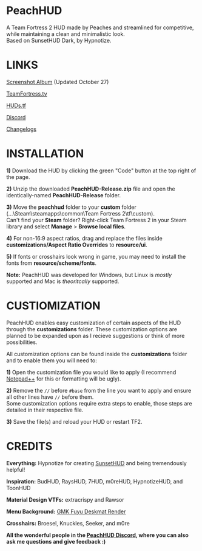# PeachHUD
A Team Fortress 2 HUD made by Peaches and streamlined for competitive, while maintaining a clean and minimalistic look.  
Based on SunsetHUD Dark, by Hypnotize.

# LINKS
[Screenshot Album](https://imgur.com/a/j6d9TjP) (Updated October 27)

[TeamFortress.tv](https://www.teamfortress.tv/55139/peachhud)

[HUDs.tf](https://huds.tf/forum/showthread.php?tid=2352)

[Discord](https://discord.gg/HyZRVtp)

[Changelogs](https://github.com/PapaPeach/PeachHUD/commits/master/peachhud)

# INSTALLATION
**1)** Download the HUD by clicking the green "Code" button at the top right of the page.

**2)** Unzip the downloaded **PeachHUD-Release.zip** file and open the identically-named **PeachHUD-Release** folder.

**3)** Move the **peachhud** folder to your **custom** folder (...\Steam\steamapps\common\Team Fortress 2\tf\custom).   
Can't find your **Steam** folder? Right-click Team Fortress 2 in your Steam library and select **Manage** > **Browse local files**.

**4)** For non-16:9 aspect ratios, drag and replace the files inside **customizations/Aspect Ratio Overrides** to **resource/ui**.

**5)** If fonts or crosshairs look wrong in game, you may need to install the fonts from **resource/scheme/fonts**.

**Note:** PeachHUD was developed for Windows, but Linux is *mostly* supported and Mac is *theoritcally* supported.

# CUSTIOMIZATION
PeachHUD enables easy customization of certain aspects of the HUD through the **customizations** folder. These customization options are planned to be expanded upon as I recieve suggestions or think of more possibilities.

All customization options can be found inside the **customizations** folder and to enable them you will need to:

**1)** Open the customization file you would like to apply (I recommend [Notepad++](https://notepad-plus-plus.org) for this or formatting will be ugly).

**2)** Remove the `//` before `#base` from the line you want to apply and ensure all other lines have `//` before them.  
Some customization options require extra steps to enable, those steps are detailed in their respective file.

**3)** Save the file(s) and reload your HUD or restart TF2.

# CREDITS
**Everything:** Hypnotize for creating [SunsetHUD](https://github.com/Hypnootize/Sunset-Hud) and being tremendously helpful!

**Inspiration:** BudHUD, RaysHUD, 7HUD, m0reHUD, HypnotizeHUD, and ToonHUD

**Material Design VTFs:** extracrispy and Rawsor

**Menu Background:** [GMK Fuyu Deskmat Render](https://www.reddit.com/r/MechanicalKeyboards/comments/dqfll4/a_fitting_beginning_for_the_season/)

**Crosshairs:** Broesel, Knuckles, Seeker, and m0re

**All the wonderful people in the [PeachHUD Discord](https://discord.gg/HyZRVtp), where you can also ask me questions and give feedback :)**
